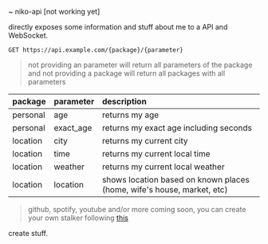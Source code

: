 ~ niko-api [not working yet]

directly exposes some information and stuff about me to a API and WebSocket.
```
GET https://api.example.com/{package}/{parameter}
```
> not providing an parameter will return all parameters of the package and not providing a package will return all packages with all parameters

| package | parameter | description                |
| :------ | :-------- | :------------------------- |
| personal | age | returns my age |
| personal | exact_age | returns my exact age including seconds |
| location | city | returns my current city |
| location | time | returns my current local time |
| location | weather | returns my current local weather |
| location | location | shows location based on known places (home, wife's house, market, etc) |

> github, spotify, youtube and/or more coming soon, you can create your own stalker following [this]()

create stuff.
